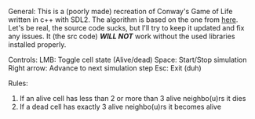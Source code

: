 General: 
  This is a (poorly made) recreation of Conway's Game of Life written in c++ with SDL2. The algorithm is based on the one from [here](https://www.youtube.com/watch?v=ndAfWKmKF34).
  Let's be real, the source code sucks, but I'll try to keep it updated and fix any issues. It (the src code) ***WILL NOT*** work without the used libraries installed properly.

Controls:
  LMB: Toggle cell state (Alive/dead)
  Space: Start/Stop simulation
  Right arrow: Advance to next simulation step
  Esc: Exit (duh)

Rules:
  1. If an alive cell has less than 2 or more than 3 alive neighbo(u)rs it dies
  2. If a dead cell has exactly 3 alive neighbo(u)rs it becomes alive 
